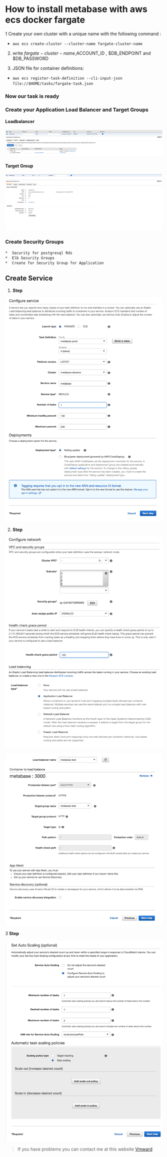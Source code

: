 # How to install metabase with  aws ecs docker fargate

1 Create your own cluster with a unique name with the following command :

  - ``` aws ecs create-cluster --cluster-name fargate-cluster-name ```

2. write $fargate-cluster-name ,$ACCOUNT_ID , $DB_ENDPOINT and $DB_PASSWORD

3.  JSON file for container definitions:

  - ``` aws ecs register-task-definition --cli-input-json file://$HOME/tasks/fargate-task.json ```

 ### Now our task is ready

 ### Create your Application Load Balancer and Target Groups

 #### Loadbalancer

 ![Alt text](img/img3.png?raw=true "Title")

 #### Target Group

 ![Alt text](img/img2.png?raw=true "Title")

 ### Create Security Groups

 	*  Security for postgresql Rds
 	*  Elb Security Groups
 	*  Create for Security Group for Application




##  Create Service

1. **Step** 


![Alt text](img/img.png?raw=true "Title")




2. **Step** 



![Alt text](img/img5.png?raw=true "Title")

![Alt text](img/img4.png?raw=true "Title")


3 **Step**


![Alt text](img/img6.png?raw=true "Title")



> If you have problems you can contact me at this website [Vmward](https://vmward.co.uk)



